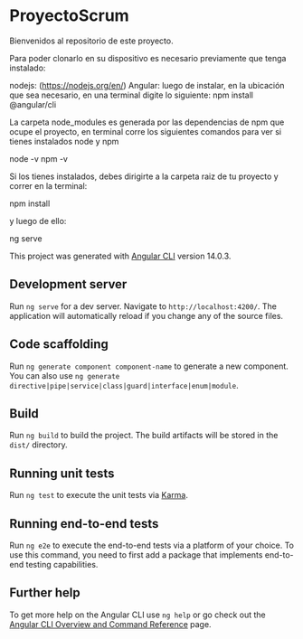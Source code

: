 # ProyectoScrum

Bienvenidos al repositorio de este proyecto.

Para poder clonarlo en su dispositivo es necesario previamente que tenga instalado:

nodejs: (https://nodejs.org/en/)
Angular: luego de instalar, en la ubicación que sea necesario, en una terminal digite lo siguiente: npm install @angular/cli

La carpeta node_modules es generada por las dependencias de npm que ocupe el proyecto, en terminal corre los siguientes comandos para ver si tienes instalados node y npm

node -v
npm -v

Si los tienes instalados, debes dirigirte a la carpeta raiz de tu proyecto y correr en la terminal:

npm install

y luego de ello:

ng serve


This project was generated with [Angular CLI](https://github.com/angular/angular-cli) version 14.0.3.

## Development server

Run `ng serve` for a dev server. Navigate to `http://localhost:4200/`. The application will automatically reload if you change any of the source files.

## Code scaffolding

Run `ng generate component component-name` to generate a new component. You can also use `ng generate directive|pipe|service|class|guard|interface|enum|module`.

## Build

Run `ng build` to build the project. The build artifacts will be stored in the `dist/` directory.

## Running unit tests

Run `ng test` to execute the unit tests via [Karma](https://karma-runner.github.io).

## Running end-to-end tests

Run `ng e2e` to execute the end-to-end tests via a platform of your choice. To use this command, you need to first add a package that implements end-to-end testing capabilities.

## Further help

To get more help on the Angular CLI use `ng help` or go check out the [Angular CLI Overview and Command Reference](https://angular.io/cli) page.
